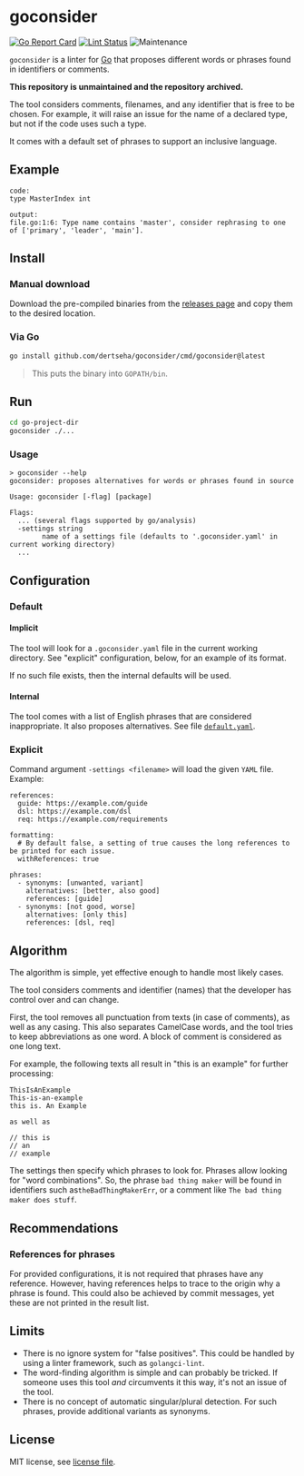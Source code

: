 # goconsider

[![Go Report Card](https://goreportcard.com/badge/github.com/dertseha/goconsider)](https://goreportcard.com/report/github.com/dertseha/goconsider)
[![Lint Status](https://github.com/dertseha/goconsider/workflows/golangci-lint/badge.svg)](https://github.com/dertseha/goconsider/actions)
![Maintenance](https://img.shields.io/maintenance/no/2024)

`goconsider` is a linter for [Go](https://golang.org) that proposes different words or phrases found in identifiers or comments.

**This repository is unmaintained and the repository archived.**

The tool considers comments, filenames, and any identifier that is free to be chosen.
For example, it will raise an issue for the name of a declared type, but not if the code uses such a type.

It comes with a default set of phrases to support an inclusive language.  

## Example

```
code:
type MasterIndex int

output:
file.go:1:6: Type name contains 'master', consider rephrasing to one of ['primary', 'leader', 'main'].
```

## Install

### Manual download

Download the pre-compiled binaries from the [releases page](https://github.com/dertseha/goconsider/releases) and
copy them to the desired location.

### Via Go

```sh
go install github.com/dertseha/goconsider/cmd/goconsider@latest
```

> This puts the binary into `GOPATH/bin`.

## Run

```sh
cd go-project-dir
goconsider ./...
```

### Usage
```
> goconsider --help
goconsider: proposes alternatives for words or phrases found in source

Usage: goconsider [-flag] [package]

Flags:
  ... (several flags supported by go/analysis) 
  -settings string
        name of a settings file (defaults to '.goconsider.yaml' in current working directory)
  ...
```

## Configuration

### Default
#### Implicit
The tool will look for a `.goconsider.yaml` file in the current working directory.
See "explicit" configuration, below, for an example of its format.

If no such file exists, then the internal defaults will be used. 

#### Internal
The tool comes with a list of English phrases that are considered inappropriate.
It also proposes alternatives. See file [`default.yaml`](pkg/settings/default.yaml).

### Explicit
Command argument `-settings <filename>` will load the given `YAML` file.
Example: 
```
references:
  guide: https://example.com/guide
  dsl: https://example.com/dsl
  req: https://example.com/requirements

formatting:
  # By default false, a setting of true causes the long references to be printed for each issue.
  withReferences: true

phrases:
  - synonyms: [unwanted, variant]
    alternatives: [better, also good]
    references: [guide]
  - synonyms: [not good, worse]
    alternatives: [only this]
    references: [dsl, req]
```

## Algorithm

The algorithm is simple, yet effective enough to handle most likely cases.

The tool considers comments and identifier (names) that the developer has control over and can change.

First, the tool removes all punctuation from texts (in case of comments), as well as any casing.
This also separates CamelCase words, and the tool tries to keep abbreviations as one word.
A block of comment is considered as one long text. 

For example, the following texts all result in "this is an example" for further processing:
```
ThisIsAnExample
This-is-an-example
this is. An Example

as well as

// this is
// an
// example
```

The settings then specify which phrases to look for. Phrases allow looking for "word combinations".
So, the phrase `bad thing maker` will be found in identifiers such as`theBadThingMakerErr`,
or a comment like `The bad thing maker does stuff`.

## Recommendations

### References for phrases

For provided configurations, it is not required that phrases have any reference.
However, having references helps to trace to the origin why a phrase is found.
This could also be achieved by commit messages, yet these are not printed in the result list.

## Limits

* There is no ignore system for "false positives". This could be handled by using a linter framework, such as `golangci-lint`.
* The word-finding algorithm is simple and can probably be tricked. If someone uses this tool *and* circumvents it this way, it's not an issue of the tool.
* There is no concept of automatic singular/plural detection. For such phrases, provide additional variants as synonyms.

## License

MIT license, see [license file](LICENSE).
